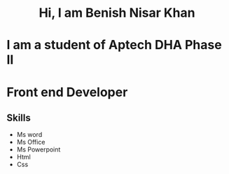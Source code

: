 <h1 style="text-align:center;">Hi, I am Benish Nisar Khan</h1>
<h1>I am a student of Aptech DHA Phase II</h1>
<h1>Front end Developer</h1>
<h2>Skills</h2>
<ul>
  <li>Ms word</li>
  <li>Ms Office</li>
  <li>Ms Powerpoint</li>
  <li>Html</li>
   <li>Css</li>
</ul>
